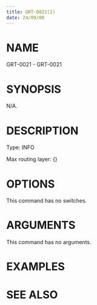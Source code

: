 ```yaml
---
title: GRT-0021(2)
date: 24/09/08
---
```


# NAME

GRT-0021 - GRT-0021

# SYNOPSIS

N/A.

# DESCRIPTION

Type: INFO

Max routing layer: {}

# OPTIONS

This command has no switches.

# ARGUMENTS

This command has no arguments.

# EXAMPLES

# SEE ALSO
